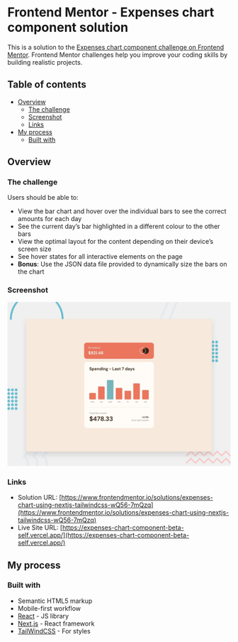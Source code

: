 # Frontend Mentor - Expenses chart component solution

This is a solution to the [Expenses chart component challenge on Frontend Mentor](https://www.frontendmentor.io/challenges/expenses-chart-component-e7yJBUdjwt). Frontend Mentor challenges help you improve your coding skills by building realistic projects.

## Table of contents

-   [Overview](#overview)
    -   [The challenge](#the-challenge)
    -   [Screenshot](#screenshot)
    -   [Links](#links)
-   [My process](#my-process)
    -   [Built with](#built-with)

## Overview

### The challenge

Users should be able to:

-   View the bar chart and hover over the individual bars to see the correct amounts for each day
-   See the current day’s bar highlighted in a different colour to the other bars
-   View the optimal layout for the content depending on their device’s screen size
-   See hover states for all interactive elements on the page
-   **Bonus**: Use the JSON data file provided to dynamically size the bars on the chart

### Screenshot

![Design preview for the Expenses chart component coding challenge](./challenge/design/desktop-preview.jpg)

### Links

-   Solution URL: [https://www.frontendmentor.io/solutions/expenses-chart-using-nextjs-tailwindcss-wQ56-7mQzq](https://www.frontendmentor.io/solutions/expenses-chart-using-nextjs-tailwindcss-wQ56-7mQzq)
-   Live Site URL: [https://expenses-chart-component-beta-self.vercel.app/](https://expenses-chart-component-beta-self.vercel.app/)

## My process

### Built with

-   Semantic HTML5 markup
-   Mobile-first workflow
-   [React](https://reactjs.org/) - JS library
-   [Next.js](https://nextjs.org/) - React framework
-   [TailWindCSS](https://tailwindcss.com/) - For styles
